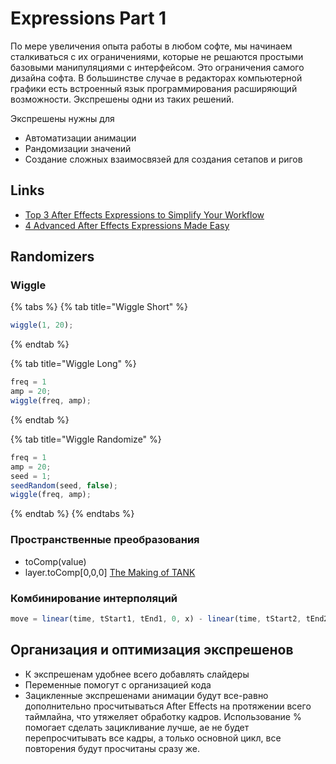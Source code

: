# Expressions Part 1

По мере увеличения опыта работы в любом софте, мы начинаем сталкиваться с их ограничениями, которые не решаются простыми базовыми манипуляциями с интерфейсом. Это ограничения самого дизайна софта. В большинстве случае в редакторах компьютерной графики есть встроенный язык программирования расширяющий возможности. Экспрешены одни из таких решений.

Экспрешены нужны для

- Автоматизации анимации
- Рандомизации значений
- Создание сложных взаимосвязей для создания сетапов и ригов

## Links

- [Top 3 After Effects Expressions to Simplify Your Workflow](https://blog.motiondesign.school/top-3-after-effects-expressions)
- [4 Advanced After Effects Expressions Made Easy](https://blog.motiondesign.school/4-advanced-after-effects-expressions)

## Randomizers

### Wiggle

{% tabs %} {% tab title="Wiggle Short" %}

```javascript
wiggle(1, 20);
```

{% endtab %}

{% tab title="Wiggle Long" %}

```javascript
freq = 1
amp = 20;
wiggle(freq, amp);
```

{% endtab %}

{% tab title="Wiggle Randomize" %}

```javascript
freq = 1
amp = 20;
seed = 1;
seedRandom(seed, false);
wiggle(freq, amp);
```

{% endtab %} {% endtabs %}

### Пространственные преобразования

- toComp(value)
- layer.toComp[0,0,0] [The Making of TANK](https://youtu.be/WRkYP7wnD40?t=175)

### Комбинирование интерполяций

```javascript
move = linear(time, tStart1, tEnd1, 0, x) - linear(time, tStart2, tEnd2, 0, x);
```

## Организация и оптимизация экспрешенов

- К экспрешенам удобнее всего добавлять слайдеры
- Переменные помогут с организацией кода
- Зацикленные экспрешенами анимации будут все-равно дополнительно просчитываться After Effects на протяжении всего таймлайна, что утяжеляет обработку кадров. Использование % помогает сделать зацикливание лучше, ае не будет перепросчитывать все кадры, а только основной цикл, все повторения будут просчитаны сразу же.
